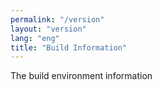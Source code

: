 ```yaml
---
permalink: "/version"
layout: "version"
lang: "eng"
title: "Build Information"
---
```


The build environment information
